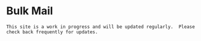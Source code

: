 # Bulk Mail

```admonish info
This site is a work in progress and will be updated regularly.  Please check back frequently for updates.
```
